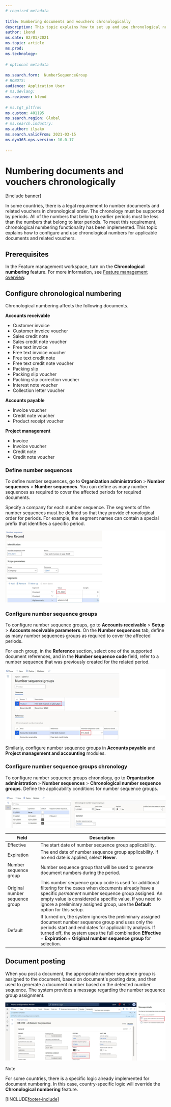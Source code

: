 ```yaml
---
# required metadata

title: Numbering documents and vouchers chronologically
description: This topic explains how to set up and use chronological numbers for applicable documents and related vouchers.  
author: ikond
ms.date: 02/01/2021
ms.topic: article
ms.prod: 
ms.technology: 

# optional metadata

ms.search.form:  NumberSequenceGroup
# ROBOTS: 
audience: Application User
# ms.devlang: 
ms.reviewer: kfend

# ms.tgt_pltfrm: 
ms.custom: 401195
ms.search.region: Global
# ms.search.industry: 
ms.author: ilyako
ms.search.validFrom: 2021-03-15
ms.dyn365.ops.version: 10.0.17

---
```


# Numbering documents and vouchers chronologically

[!include [banner](../includes/banner.md)]


In some countries, there is a legal requirement to number documents and related vouchers in chronological order. The chronology must be supported by periods. All of the numbers that belong to earlier periods must be less than the numbers that belong to later periods. To meet this requirement, chronological numbering functionality has been implemented. 
This topic explains how to configure and use chronological numbers for applicable documents and related vouchers.

## Prerequisites

In the Feature management workspace, turn on the **Chronological numbering** feature. For more information, see [Feature management overview](../../fin-ops-core/fin-ops/get-started/feature-management/feature-management-overview.md).

## Configure chronological numbering

Chronological numbering affects the following documents.

**Accounts receivable**
- Customer invoice
- Customer invoice voucher
- Sales credit note
- Sales credit note voucher
- Free text invoice
- Free text invoice voucher
- Free text credit note
- Free text credit note voucher
- Packing slip
- Packing slip voucher
- Packing slip correction voucher
- Interest note voucher
- Collection letter voucher

**Accounts payable**
- Invoice voucher
- Credit note voucher
- Product receipt voucher

**Project management**
- Invoice
- Invoice voucher
- Credit note
- Credit note voucher 

### Define number sequences

To define number sequences, go to **Organization administration** > **Number sequences** > **Number sequences**. You can define as many number sequences as required to cover the affected periods for required documents. 

Specify a company for each number sequence. The segments of the number sequences must be defined so that they provide chronological order for periods. For example, the segment names can contain a special prefix that identifies a specific period.

![Number sequence setup.](media/chrono-num-sequence.jpg)

### Configure number sequence groups

To configure number sequence groups, go to **Accounts receivable** > **Setup** > **Accounts receivable parameters**. On the **Number sequences** tab, define as many number sequences groups as required to cover the affected periods. 

For each group, in the **Reference** section, select one of the supported document references, and in the **Number sequence code** field, refer to a number sequence that was previously created for the related period.

![Number sequence group setup.](media/chrono-num-sequence-group.jpg)

Similarly, configure number sequence groups in **Accounts payable** and **Project management and accounting** modules.

### Configure number sequence groups chronology

To configure number sequence groups chronology, go to **Organization administration** > **Number sequences** > **Chronological number sequence groups**. Define the applicability conditions for number sequence groups.

![Chronological numbers setup.](media/chrono-num-sequence-group-period.jpg)

| Field            | Description                                                                                                                                                                                                                                                                                                                                                                                   |
|---------------------|------------------------------------------------------------------------------------------------------------------------------------------------------------------------------------------------------------------------------------------------------------------------------------------------------------------------------------------------------------------------------------------------|
| Effective  | The start date of number sequence group applicability. |
| Expiration      | The end date of number sequence group applicability. If no end date is applied, select **Never**. |
| Number sequence group | Number sequence group that will be used to generate document numbers during the period. |
| Original number sequence group | This number sequence group code is used for additional filtering for the cases when documents already have a specific *permanent* number sequence group assigned. An empty value is considered a specific value. If you need to ignore a preliminary assigned group, use the **Default** option for this setup. |
| Default | If turned on, the system ignores the preliminary assigned document number sequence group and uses only the periods start and end dates for applicability analysis. If turned off, the system uses the full combination **Effective** + **Expiration** + **Original number sequence group** for selection. |

## Document posting
When you post a document, the appropriate number sequence group is assigned to the document, based on document's posting date, and then used to generate a document number based on the detected number sequence. The system provides a message regarding the number sequence group assignment.

![Document number.](media/chrono-num-sequence-fti.jpg)

> [!NOTE]
> For some countries, there is a specific logic already implemented for document numbering. In this case, country-specific logic will override the **Chronological numbering** feature.


[!INCLUDE[footer-include](../../includes/footer-banner.md)]
